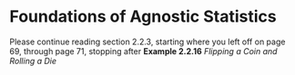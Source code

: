 # Foundations of Agnostic Statistics

Please continue reading section 2.2.3, starting where you left off on page 69, through page 71, stopping after **Example 2.2.16** *Flipping a Coin and Rolling a Die*
